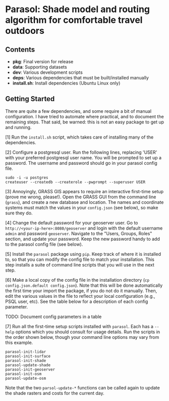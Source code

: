 # Parasol: Shade model and routing algorithm for comfortable travel outdoors 

## Contents

+ **pkg**: Final version for release
+ **data**: Supporting datasets 
+ **dev**: Various development scripts
+ **deps**: Various dependencies that must be built/installed manually
+ **install.sh**: Install dependencies (Ubuntu Linux only)

## Getting Started

There are quite a few dependencies, and some require a bit of manual
configuration. I have tried to automate where practical, and to document the
remaining steps. That said, be warned: this is not an easy package to get up
and running.

[1] Run the `install.sh` script, which takes care of installing many of the
dependencies.

[2] Configure a postgresql user. Run the following lines, replacing 'USER'
with your preferred postgresql user name. You will be prompted to set up a
password.  The username and password should go in your parasol config file.
```shell
sudo -i -u postgres
createuser --createdb --createrole --pwprompt --superuser USER 
```

[3] Annoyingly, GRASS GIS appears to require an interactive first-time setup
(prove me wrong, please!). Open the GRASS GUI from the command line (`grass`),
and create a new database and location. The names and coordinate systems must
match the values in your `config.json` (see below), so make sure they do.

[4] Change the default password for your geoserver user. Go to
`http://<your-ip-here>:8080/geoserver` and login with the default username
`admin` and password `geoserver`. Navigate to the "Users, Groups, Roles"
section, and update your password. Keep the new password handy to add to the
parasol config file (see below).

[5] Install the `parasol` package using `pip`. Keep track of where it is
installed to, so that you can modify the config file to match your
installation. This step installs a suite of command line scripts that you will
use in the next step.

[6] Make a local copy of the config file in the installation directory (`cp
config.json.default config.json`). Note that this will be done automatically
the first time your import the package, if you do not do it manually. Then,
edit the various values in the file to reflect your local configuration (e.g.,
PSQL user, etc). See the table below for a description of each config parameter.

TODO: Document config parameters in a table

[7] Run all the first-time setup scripts installed with `parasol`. Each has a
`--help` options which you should consult for usage details. Run the scripts in
the order shown below, though your command line options may vary from this
example.
```shell
parasol-init-lidar
parasol-init-surface
parasol-init-shade
parasol-update-shade
parasol-init-geoserver
parasol-init-osm
parasol-update-osm
```
Note that the two `parsol-update-*` functions can be called again to update the
shade rasters and costs for the current day.

